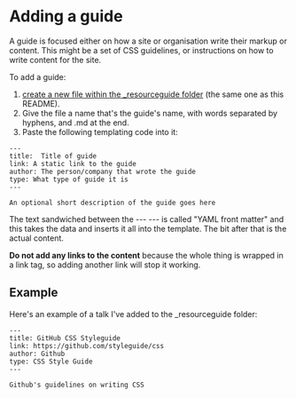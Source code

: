 # Adding a guide

A guide is focused either on how a site or organisation write their markup or content. This might be a set of CSS guidelines, or instructions on how to write content for the site.

To add a guide:

1. [create a new file within the _resourceguide folder](https://github.com/maban/styleguides/new/gh-pages/_resourceguide) (the same one as this README). 
2. Give the file a name that's the guide's name, with words separated by hyphens, and .md at the end.
3. Paste the following templating code into it:

```
---
title:  Title of guide
link: A static link to the guide
author: The person/company that wrote the guide
type: What type of guide it is
---

An optional short description of the guide goes here
```

The text sandwiched between the --- --- is called "YAML front matter" and this takes the data and inserts it all into the template. The bit after that is the actual content.

**Do not add any links to the content** because the whole thing is wrapped in a link tag, so adding another link will stop it working.

## Example

Here's an example of a talk I've added to the _resourceguide folder:

```
---
title: GitHub CSS Styleguide
link: https://github.com/styleguide/css
author: Github
type: CSS Style Guide
---

Github's guidelines on writing CSS
```
